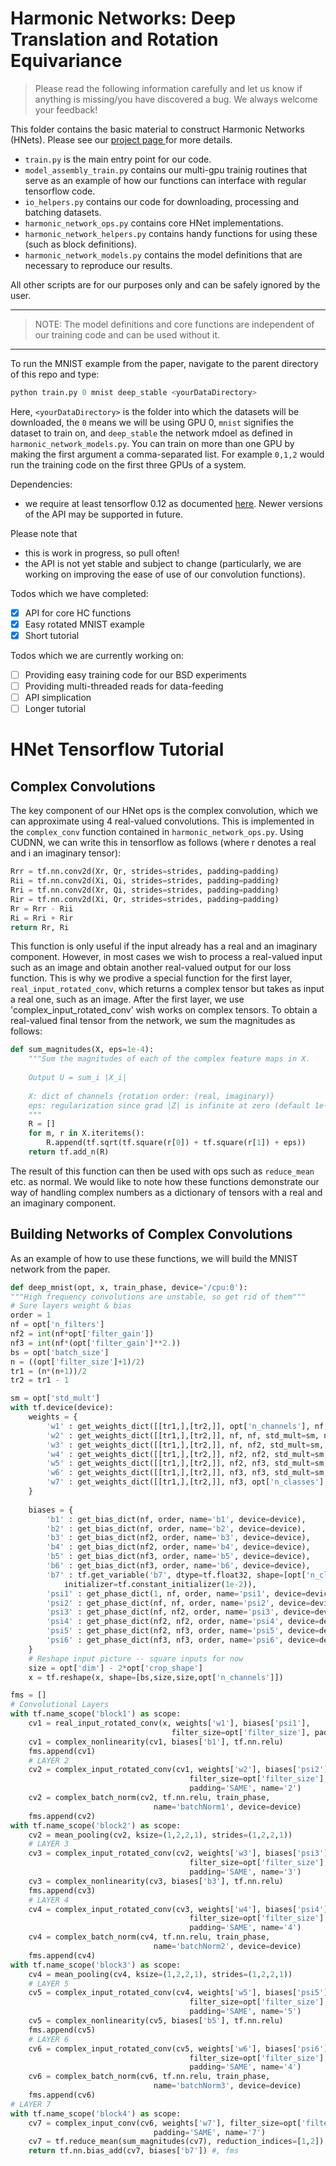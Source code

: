 # Harmonic Networks: Deep Translation and Rotation Equivariance

> Please read the following information carefully and let us know if anything is missing/you have discovered a bug. We always welcome your feedback!

This folder contains the basic material to construct Harmonic Networks (HNets). Please see our <a href="http://visual.cs.ucl.ac.uk/pubs/harmonicNets/index.html"> project page </a> for more details.
* `train.py` is the main entry point for our code.
* `model_assembly_train.py` contains our multi-gpu trainig routines that serve as an example of how our functions can interface with regular tensorflow code.
* `io_helpers.py` contains our code for downloading, processing and batching datasets.
* `harmonic_network_ops.py` contains core HNet implementations.
* `harmonic_network_helpers.py` contains handy functions for using these (such as block definitions).
* `harmonic_network_models.py` contains the model definitions that are necessary to reproduce our results.

All other scripts are for our purposes only and can be safely ignored by the user.

____
> NOTE: The model definitions and core functions are independent of our training code and can be used without it.
____

To run the MNIST example from the paper, navigate to the parent directory of this repo and type:
```python
python train.py 0 mnist deep_stable <yourDataDirectory>
```
Here, `<yourDataDirectory>` is the folder into which the datasets will be downloaded, the `0` means we will be using GPU 0, `mnist` signifies the dataset to train on, and `deep_stable` the network mdoel as defined in `harmonic_network_models.py`.
You can train on more than one GPU by making the first argument a comma-separated list. For example `0,1,2` would run the training code on the first three GPUs of a system.

Dependencies:
* we require at least tensorflow 0.12 as documented <a href="https://www.tensorflow.org/versions/r0.12/api_docs/index.html">here</a>. Newer versions of the API may be supported in future.

Please note that
* this is work in progress, so pull often!
* the API is not yet stable and subject to change (particularly, we are working on improving the ease of use of our convolution functions).

Todos which we have completed:
- [x] API for core HC functions
- [x] Easy rotated MNIST example
- [x] Short tutorial

Todos which we are currently working on:
- [ ] Providing easy training code for our BSD experiments
- [ ] Providing multi-threaded reads for data-feeding
- [ ] API simplication
- [ ] Longer tutorial

# HNet Tensorflow Tutorial
## Complex Convolutions
The key component of our HNet ops is the complex convolution, which we can approximate using 4 real-valued convolutions. This is implemented in the `complex_conv` function contained in `harmonic_network_ops.py`.
Using CUDNN, we can write this in tensorflow as follows (where r denotes a real and i an imaginary tensor):

```python
Rrr = tf.nn.conv2d(Xr, Qr, strides=strides, padding=padding)
Rii = tf.nn.conv2d(Xi, Qi, strides=strides, padding=padding)
Rri = tf.nn.conv2d(Xr, Qi, strides=strides, padding=padding)
Rir = tf.nn.conv2d(Xi, Qr, strides=strides, padding=padding)
Rr = Rrr - Rii
Ri = Rri + Rir
return Rr, Ri
```

This function is only useful if the input already has a real and an imaginary component. However, in most cases we wish to process a real-valued input such as an image and obtain another real-valued output for our loss function.
This is why we prodive a special function for the first layer, `real_input_rotated_conv`, which returns a complex tensor but takes as input a real one, such as an image.
After the first layer, we use 'complex_input_rotated_conv' wish works on complex tensors. To obtain a real-valued final tensor from the network, we sum the magnitudes as follows:

```python
def sum_magnitudes(X, eps=1e-4):
	"""Sum the magnitudes of each of the complex feature maps in X.
	
	Output U = sum_i |X_i|
	
	X: dict of channels {rotation order: (real, imaginary)}
	eps: regularization since grad |Z| is infinite at zero (default 1e-4)
	"""
	R = []
	for m, r in X.iteritems():
		R.append(tf.sqrt(tf.square(r[0]) + tf.square(r[1]) + eps))
	return tf.add_n(R)
```

The result of this function can then be used with ops such as `reduce_mean` etc. as normal.
We would like to note how these functions demonstrate our way of handling complex numbers as a dictionary of tensors with a real and an imaginary component.

## Building Networks of Complex Convolutions

As an example of how to use these functions, we will build the MNIST network from the paper.

```python
def deep_mnist(opt, x, train_phase, device='/cpu:0'):
"""High frequency convolutions are unstable, so get rid of them"""
# Sure layers weight & bias
order = 1
nf = opt['n_filters']
nf2 = int(nf*opt['filter_gain'])
nf3 = int(nf*(opt['filter_gain']**2.))
bs = opt['batch_size']
n = ((opt['filter_size']+1)/2)
tr1 = (n*(n+1))/2
tr2 = tr1 - 1

sm = opt['std_mult']
with tf.device(device):
    weights = {
        'w1' : get_weights_dict([[tr1,],[tr2,]], opt['n_channels'], nf, std_mult=sm, name='W1', device=device),
        'w2' : get_weights_dict([[tr1,],[tr2,]], nf, nf, std_mult=sm, name='W2', device=device),
        'w3' : get_weights_dict([[tr1,],[tr2,]], nf, nf2, std_mult=sm, name='W3', device=device),
        'w4' : get_weights_dict([[tr1,],[tr2,]], nf2, nf2, std_mult=sm, name='W4', device=device),
        'w5' : get_weights_dict([[tr1,],[tr2,]], nf2, nf3, std_mult=sm, name='W5', device=device),
        'w6' : get_weights_dict([[tr1,],[tr2,]], nf3, nf3, std_mult=sm, name='W6', device=device),
        'w7' : get_weights_dict([[tr1,],[tr2,]], nf3, opt['n_classes'], std_mult=sm, name='W7', device=device),
    }
    
    biases = {
        'b1' : get_bias_dict(nf, order, name='b1', device=device),
        'b2' : get_bias_dict(nf, order, name='b2', device=device),
        'b3' : get_bias_dict(nf2, order, name='b3', device=device),
        'b4' : get_bias_dict(nf2, order, name='b4', device=device),
        'b5' : get_bias_dict(nf3, order, name='b5', device=device),
        'b6' : get_bias_dict(nf3, order, name='b6', device=device),
        'b7' : tf.get_variable('b7', dtype=tf.float32, shape=[opt['n_classes']],
            initializer=tf.constant_initializer(1e-2)),
        'psi1' : get_phase_dict(1, nf, order, name='psi1', device=device),
        'psi2' : get_phase_dict(nf, nf, order, name='psi2', device=device),
        'psi3' : get_phase_dict(nf, nf2, order, name='psi3', device=device),
        'psi4' : get_phase_dict(nf2, nf2, order, name='psi4', device=device),
        'psi5' : get_phase_dict(nf2, nf3, order, name='psi5', device=device),
        'psi6' : get_phase_dict(nf3, nf3, order, name='psi6', device=device)
    }
    # Reshape input picture -- square inputs for now
    size = opt['dim'] - 2*opt['crop_shape']
    x = tf.reshape(x, shape=[bs,size,size,opt['n_channels']])

fms = []
# Convolutional Layers
with tf.name_scope('block1') as scope:
    cv1 = real_input_rotated_conv(x, weights['w1'], biases['psi1'],
                                    filter_size=opt['filter_size'], padding='SAME', name='1')
    cv1 = complex_nonlinearity(cv1, biases['b1'], tf.nn.relu)
    fms.append(cv1)	
    # LAYER 2
    cv2 = complex_input_rotated_conv(cv1, weights['w2'], biases['psi2'],
                                        filter_size=opt['filter_size'], output_orders=[0,1],
                                        padding='SAME', name='2')
    cv2 = complex_batch_norm(cv2, tf.nn.relu, train_phase,
                                name='batchNorm1', device=device)
    fms.append(cv2)
with tf.name_scope('block2') as scope:
    cv2 = mean_pooling(cv2, ksize=(1,2,2,1), strides=(1,2,2,1))
    # LAYER 3
    cv3 = complex_input_rotated_conv(cv2, weights['w3'], biases['psi3'],
                                        filter_size=opt['filter_size'], output_orders=[0,1],
                                        padding='SAME', name='3')
    cv3 = complex_nonlinearity(cv3, biases['b3'], tf.nn.relu)
    fms.append(cv3)
    # LAYER 4
    cv4 = complex_input_rotated_conv(cv3, weights['w4'], biases['psi4'],
                                        filter_size=opt['filter_size'], output_orders=[0,1],
                                        padding='SAME', name='4')
    cv4 = complex_batch_norm(cv4, tf.nn.relu, train_phase,
                                name='batchNorm2', device=device)
    fms.append(cv4)
with tf.name_scope('block3') as scope:
    cv4 = mean_pooling(cv4, ksize=(1,2,2,1), strides=(1,2,2,1))
    # LAYER 5
    cv5 = complex_input_rotated_conv(cv4, weights['w5'], biases['psi5'],
                                        filter_size=opt['filter_size'], output_orders=[0,1],
                                        padding='SAME', name='5')
    cv5 = complex_nonlinearity(cv5, biases['b5'], tf.nn.relu)
    fms.append(cv5)
    # LAYER 6
    cv6 = complex_input_rotated_conv(cv5, weights['w6'], biases['psi6'],
                                        filter_size=opt['filter_size'], output_orders=[0,1],
                                        padding='SAME', name='4')
    cv6 = complex_batch_norm(cv6, tf.nn.relu, train_phase,
                                name='batchNorm3', device=device)
    fms.append(cv6)
# LAYER 7
with tf.name_scope('block4') as scope:
    cv7 = complex_input_conv(cv6, weights['w7'], filter_size=opt['filter_size'],
                                padding='SAME', name='7')
    cv7 = tf.reduce_mean(sum_magnitudes(cv7), reduction_indices=[1,2])
    return tf.nn.bias_add(cv7, biases['b7']) #, fms
```